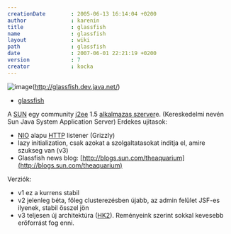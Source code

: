 ```yaml
---
creationDate        : 2005-06-13 16:14:04 +0200 
author              : karenin 
title               : glassfish 
name                : glassfish 
layout              : wiki 
path                : glassfish 
date                : 2007-06-01 22:21:19 +0200 
version             : 7 
creator             : kocka 
---
```

![image](http://glassfish.dev.java.net/public/image/glassfish_logo.gif)(http://glassfish.dev.java.net/)


-   [glassfish](glassfish.html)



A [SUN](Sun.html) egy community [j2ee](j2ee.html) 1.5 [alkalmazas szerver](Alkalmazas%20Szerver.html)e. (Kereskedelmi nevén Sun Java System Application Server) Erdekes ujitasok:

*   [NIO](NIO.html) alapu [HTTP](HTTP.html) listener (Grizzly)
*   lazy initialization, csak azokat a szolgaltatasokat inditja el, amire szukseg van (v3)
*   Glassfish news blog: [http://blogs.sun.com/theaquarium](http://blogs.sun.com/theaquarium)

Verziók:

*   v1 ez a kurrens stabil
*   v2 jelenleg béta, főleg clusterezésben újabb, az admin felület JSF-es ilyenek, stabil ősszel jön
*   v3 teljesen új architektúra ([HK2](HK2.html)). Reményeink szerint sokkal kevesebb erőforrást fog enni.
